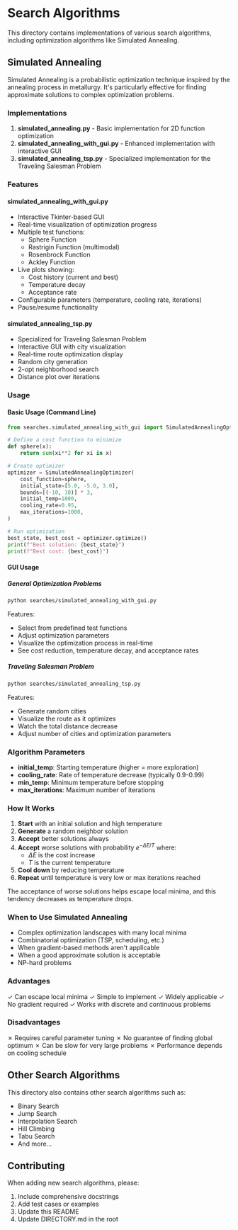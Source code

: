 # Search Algorithms

This directory contains implementations of various search algorithms, including optimization algorithms like Simulated Annealing.

## Simulated Annealing

Simulated Annealing is a probabilistic optimization technique inspired by the annealing process in metallurgy. It's particularly effective for finding approximate solutions to complex optimization problems.

### Implementations

1. **simulated_annealing.py** - Basic implementation for 2D function optimization
2. **simulated_annealing_with_gui.py** - Enhanced implementation with interactive GUI
3. **simulated_annealing_tsp.py** - Specialized implementation for the Traveling Salesman Problem

### Features

#### simulated_annealing_with_gui.py
- Interactive Tkinter-based GUI
- Real-time visualization of optimization progress
- Multiple test functions:
  - Sphere Function
  - Rastrigin Function (multimodal)
  - Rosenbrock Function
  - Ackley Function
- Live plots showing:
  - Cost history (current and best)
  - Temperature decay
  - Acceptance rate
- Configurable parameters (temperature, cooling rate, iterations)
- Pause/resume functionality

#### simulated_annealing_tsp.py
- Specialized for Traveling Salesman Problem
- Interactive GUI with city visualization
- Real-time route optimization display
- Random city generation
- 2-opt neighborhood search
- Distance plot over iterations

### Usage

#### Basic Usage (Command Line)

```python
from searches.simulated_annealing_with_gui import SimulatedAnnealingOptimizer

# Define a cost function to minimize
def sphere(x):
    return sum(xi**2 for xi in x)

# Create optimizer
optimizer = SimulatedAnnealingOptimizer(
    cost_function=sphere,
    initial_state=[5.0, -5.0, 3.0],
    bounds=[(-10, 10)] * 3,
    initial_temp=1000,
    cooling_rate=0.95,
    max_iterations=1000,
)

# Run optimization
best_state, best_cost = optimizer.optimize()
print(f"Best solution: {best_state}")
print(f"Best cost: {best_cost}")
```

#### GUI Usage

##### General Optimization Problems
```bash
python searches/simulated_annealing_with_gui.py
```

Features:
- Select from predefined test functions
- Adjust optimization parameters
- Visualize the optimization process in real-time
- See cost reduction, temperature decay, and acceptance rates

##### Traveling Salesman Problem
```bash
python searches/simulated_annealing_tsp.py
```

Features:
- Generate random cities
- Visualize the route as it optimizes
- Watch the total distance decrease
- Adjust number of cities and optimization parameters

### Algorithm Parameters

- **initial_temp**: Starting temperature (higher = more exploration)
- **cooling_rate**: Rate of temperature decrease (typically 0.9-0.99)
- **min_temp**: Minimum temperature before stopping
- **max_iterations**: Maximum number of iterations

### How It Works

1. **Start** with an initial solution and high temperature
2. **Generate** a random neighbor solution
3. **Accept** better solutions always
4. **Accept** worse solutions with probability $e^{-\Delta E / T}$ where:
   - $\Delta E$ is the cost increase
   - $T$ is the current temperature
5. **Cool down** by reducing temperature
6. **Repeat** until temperature is very low or max iterations reached

The acceptance of worse solutions helps escape local minima, and this tendency decreases as temperature drops.

### When to Use Simulated Annealing

- Complex optimization landscapes with many local minima
- Combinatorial optimization (TSP, scheduling, etc.)
- When gradient-based methods aren't applicable
- When a good approximate solution is acceptable
- NP-hard problems

### Advantages

✓ Can escape local minima
✓ Simple to implement
✓ Widely applicable
✓ No gradient required
✓ Works with discrete and continuous problems

### Disadvantages

✗ Requires careful parameter tuning
✗ No guarantee of finding global optimum
✗ Can be slow for very large problems
✗ Performance depends on cooling schedule

## Other Search Algorithms

This directory also contains other search algorithms such as:
- Binary Search
- Jump Search
- Interpolation Search
- Hill Climbing
- Tabu Search
- And more...

## Contributing

When adding new search algorithms, please:
1. Include comprehensive docstrings
2. Add test cases or examples
3. Update this README
4. Update DIRECTORY.md in the root
